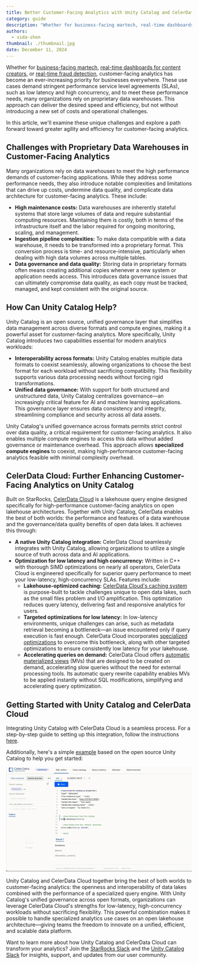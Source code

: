 ```yaml
---
title: Better Customer-Facing Analytics with Unity Catalog and CelerData
category: guide
description: "Whether for business-facing martech, real-time dashboards for content creators, or real-time fraud detection, customer-facing analytics has become an ever-increasing priority for businesses everywhere. These use cases demand stringent performance service level agreements (SLAs), such as low latency and high concurrency, and to meet these performance needs, many organizations rely on proprietary data warehouses. This approach can deliver the desired speed and efficiency, but not without introducing a new set of costs and operational challenges. In this article, we’ll examine these unique challenges and explore a path forward toward greater agility and efficiency for customer-facing analytics."
authors:
  - sida-shen
thumbnail: ./thumbnail.jpg
date: December 11, 2024
---
```


Whether for [business-facing martech](https://starrocks.medium.com/demandbase-ditches-denormalization-by-switching-off-clickhouse-44195d795a83), [real-time dashboards for content creators](https://medium.com/pinterest-engineering/delivering-faster-analytics-at-pinterest-a639cdfad374), or [real-time fraud detection](https://celerdata.com/blog/verisoul-enables-real-time-analytics-by-transitioning-off-bigquery), customer-facing analytics has become an ever-increasing priority for businesses everywhere. These use cases demand stringent performance service level agreements (SLAs), such as low latency and high concurrency, and to meet these performance needs, many organizations rely on proprietary data warehouses. This approach can deliver the desired speed and efficiency, but not without introducing a new set of costs and operational challenges.

In this article, we'll examine these unique challenges and explore a path forward toward greater agility and efficiency for customer-facing analytics.

## Challenges with Proprietary Data Warehouses in Customer-Facing Analytics

Many organizations rely on data warehouses to meet the high performance demands of customer-facing applications. While they address some performance needs, they also introduce notable complexities and limitations that can drive up costs, undermine data quality, and complicate data architecture for customer-facing analytics. These include:

- **High maintenance costs:** Data warehouses are inherently stateful systems that store large volumes of data and require substantial computing resources. Maintaining them is costly, both in terms of the infrastructure itself and the labor required for ongoing monitoring, scaling, and management.
- **Ingestion pipeline complexities:** To make data compatible with a data warehouse, it needs to be transformed into a proprietary format. This conversion process is time- and resource-intensive, particularly when dealing with high data volumes across multiple tables.
- **Data governance and data quality:** Storing data in proprietary formats often means creating additional copies whenever a new system or application needs access. This introduces data governance issues that can ultimately compromise data quality, as each copy must be tracked, managed, and kept consistent with the original source.

## How Can Unity Catalog Help?

Unity Catalog is an open source, unified governance layer that simplifies data management across diverse formats and compute engines, making it a powerful asset for customer-facing analytics. More specifically, Unity Catalog introduces two capabilities essential for modern analytics workloads:

- **Interoperability across formats:** Unity Catalog enables multiple data formats to coexist seamlessly, allowing organizations to choose the best format for each workload without sacrificing compatibility. This flexibility supports various data processing needs without forcing rigid transformations.
- **Unified data governance:** With support for both structured and unstructured data, Unity Catalog centralizes governance—an increasingly critical feature for AI and machine learning applications. This governance layer ensures data consistency and integrity, streamlining compliance and security across all data assets.

Unity Catalog's unified governance across formats permits strict control over data quality, a critical requirement for customer-facing analytics. It also enables multiple compute engines to access this data without added governance or maintenance overhead. This approach allows **specialized compute engines** to coexist, making high-performance customer-facing analytics feasible with minimal complexity overhead.

## CelerData Cloud: Further Enhancing Customer-Facing Analytics on Unity Catalog

Built on StarRocks, [CelerData Cloud](https://celerdata.com/) is a lakehouse query engine designed specifically for high-performance customer-facing analytics on open lakehouse architectures. Together with Unity Catalog, CelerData enables the best of both worlds: the performance and features of a data warehouse and the governance/data quality benefits of open data lakes. It achieves this through:

- **A native Unity Catalog integration:** CelerData Cloud seamlessly integrates with Unity Catalog, allowing organizations to utilize a single source of truth across data and AI applications.
- **Optimization for low latency and high concurrency:** Written in C++ with thorough SIMD optimizations on nearly all operators, CelerData Cloud is engineered specifically for superior query performance to meet your low-latency, high-concurrency SLAs. Features include:
  - **Lakehouse-optimized caching:** [CelerData Cloud's caching system](https://www.starrocks.io/blog/accelerate-customer-facing-analytics-on-open-lakehouses-with-caching) is purpose-built to tackle challenges unique to open data lakes, such as the small files problem and I/O amplification. This optimization reduces query latency, delivering fast and responsive analytics for users.
  - **Targeted optimizations for low latency:** In low-latency environments, unique challenges can arise, such as metadata retrieval becoming a bottleneck—an issue encountered only if query execution is fast enough. CelerData Cloud incorporates [specialized optimizations](https://celerdata.com/blog/how-to-accelerate-iceberg-metadata-retrieval) to overcome this bottleneck, along with other targeted optimizations to ensure consistently low latency for your lakehouse.
  - **Accelerating queries on demand:** CelerData Cloud offers [automatic materialized views](https://docs.celerdata.com/BYOC/docs/using_starrocks/auto_materialized_view/) (MVs) that are designed to be created on demand, accelerating slow queries without the need for external processing tools. Its automatic query rewrite capability enables MVs to be applied instantly without SQL modifications, simplifying and accelerating query optimization.

## Getting Started with Unity Catalog and CelerData Cloud

Integrating Unity Catalog with CelerData Cloud is a seamless process. For a step-by-step guide to setting up this integration, follow the instructions [here](https://docs.celerdata.com/BYOC/docs/data_source/catalog/deltalake_catalog/#databricks-unity-catalog).

Additionally, here's a simple [example](https://github.com/unitycatalog/unitycatalog/blob/main/docs/integrations/unity-catalog-celerdata.md) based on the open source Unity Catalog to help you get started:

![CelerData Cloud BYOC code snippet](celerdata-cloud-byoc-snippet.webp)

Unity Catalog and CelerData Cloud together bring the best of both worlds to customer-facing analytics: the openness and interoperability of data lakes combined with the performance of a specialized query engine. With Unity Catalog's unified governance across open formats, organizations can leverage CelerData Cloud's strengths for low-latency, high-concurrency workloads without sacrificing flexibility. This powerful combination makes it possible to handle specialized analytics use cases on an open lakehouse architecture—giving teams the freedom to innovate on a unified, efficient, and scalable data platform.

Want to learn more about how Unity Catalog and CelerData Cloud can transform your analytics? Join the [StarRocks Slack](https://starrocks.io/redirecting-to-slack) and the [Unity Catalog Slack](https://go.unitycatalog.io/slack) for insights, support, and updates from our user community.
